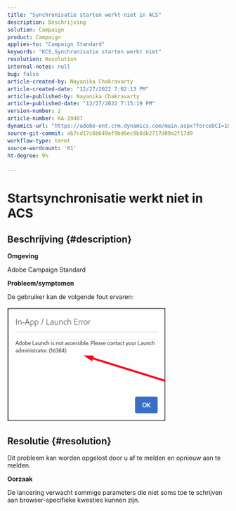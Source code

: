 ```yaml
---
title: "Synchronisatie starten werkt niet in ACS"
description: Beschrijving
solution: Campaign
product: Campaign
applies-to: "Campaign Standard"
keywords: "KCS,Synchronisatie starten werkt niet"
resolution: Resolution
internal-notes: null
bug: false
article-created-by: Nayanika Chakravarty
article-created-date: "12/27/2022 7:02:13 PM"
article-published-by: Nayanika Chakravarty
article-published-date: "12/27/2022 7:15:19 PM"
version-number: 2
article-number: KA-19407
dynamics-url: "https://adobe-ent.crm.dynamics.com/main.aspx?forceUCI=1&pagetype=entityrecord&etn=knowledgearticle&id=c5223af7-1886-ed11-81ac-6045bd006079"
source-git-commit: ab7cd17c6b649af9bd6ec9b8db2717d09a2f17d9
workflow-type: tm+mt
source-wordcount: '61'
ht-degree: 9%

---
```


# Startsynchronisatie werkt niet in ACS

## Beschrijving {#description}


<b>Omgeving</b>

Adobe Campaign Standard



<b>Probleem/symptomen</b>

De gebruiker kan de volgende fout ervaren:
<br><br>![](assets/___c6223af7-1886-ed11-81ac-6045bd006079___.png)<br>

## Resolutie {#resolution}


Dit probleem kan worden opgelost door u af te melden en opnieuw aan te melden.

<b>Oorzaak</b>

De lancering verwacht sommige parameters die niet soms toe te schrijven aan browser-specifieke kwesties kunnen zijn.
